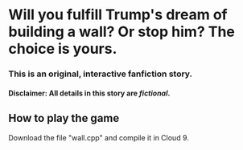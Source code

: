 # Will you fulfill Trump's dream of building a wall? Or stop him? The choice is yours.

### This is an original, interactive fanfiction story.
#### Disclaimer: All details in this story are _fictional_.

## How to play the game
Download the file "wall.cpp" and compile it in Cloud 9.
